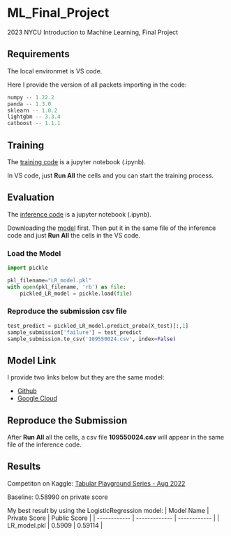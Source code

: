 # ML_Final_Project
2023 NYCU Introduction to Machine Learning, Final Project

## Requirements 

The local environmet is VS code.

Here I provide the version of all packets importing in the code:
```python
numpy -- 1.22.2
panda -- 1.3.0
sklearn -- 1.0.2
lightgbm -- 3.3.4
catboost -- 1.1.1
```
    
## Training

The [training code](https://github.com/Belle-Liao/ML_Final_Project/blob/main/109550024_Final_train.ipynb) is a jupyter notebook (.ipynb). 

In VS code, just **Run All** the cells and you can start the training process.

## Evaluation

The [inference code](https://github.com/Belle-Liao/ML_Final_Project/blob/main/109550024_Final_inference.ipynb) is a jupyter notebook (.ipynb). 

Downloading the [model](https://github.com/Belle-Liao/ML_Final_Project/blob/main/LR_model.pkl) first. Then put it in the same file of the inference code and just **Run All** the cells in the VS code.

### Load the Model
```python
import pickle

pkl_filename="LR_model.pkl"
with open(pkl_filename, 'rb') as file:
    pickled_LR_model = pickle.load(file)
```

### Reproduce the submission csv file
```python
test_predict = pickled_LR_model.predict_proba(X_test)[:,1]
sample_submission['failure'] = test_predict
sample_submission.to_csv('109550024.csv', index=False)
```

## Model Link

I provide two links below but they are the same model:
* [Github](https://github.com/Belle-Liao/ML_Final_Project/blob/main/LR_model.pkl)
* [Google Cloud](https://drive.google.com/drive/u/0/folders/12v9viRiIVK6zNRVC9tQmDNxmddY96csd)

## Reproduce the Submission

After **Run All** all the cells, a csv file **109550024.csv** will appear in the same file of the inference code.

## Results

Competiton on Kaggle: [Tabular Playground Series - Aug 2022](https://www.kaggle.com/competitions/tabular-playground-series-aug-2022/overview)

Baseline: 0.58990 on private score

My best result by using the LogisticRegression model:
| Model Name   | Private Score | Public Score |
| ------------ | ------------- | ------------ |
| LR_model.pkl | 0.5909        | 0.59114      |

